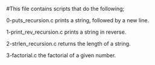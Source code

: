 #This file contains scripts that do the following;

0-puts_recursion.c prints a string, followed by a new line.

1-print_rev_recursion.c prints a string in reverse.

2-strlen_recursion.c returns the length of a string.

3-factorial.c the factorial of a given number.


